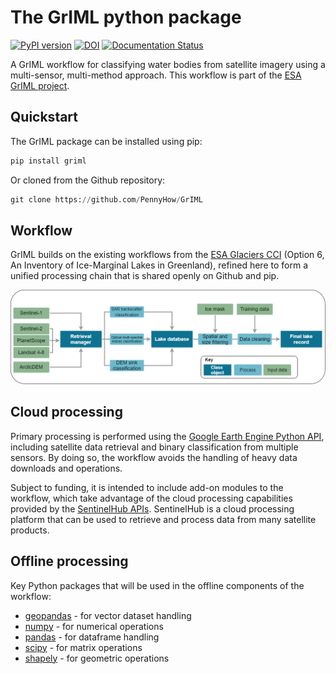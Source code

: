 # The GrIML python package

[![PyPI version](https://badge.fury.io/py/griml.svg)](https://badge.fury.io/py/griml) [![DOI](https://zenodo.org/badge/444752900.svg)](https://zenodo.org/badge/latestdoi/444752900) [![Documentation Status](https://readthedocs.org/projects/griml/badge/?version=latest)](https://griml.readthedocs.io/en/latest/?badge=latest) 

A GrIML workflow for classifying water bodies from satellite imagery using a multi-sensor, multi-method approach. This workflow is part of the <a href="https://eo4society.esa.int/projects/griml/">ESA GrIML project</a>.


## Quickstart

The GrIML package can be installed using pip: 

```python
pip install griml
```
Or cloned from the Github repository: 

```python
git clone https://github.com/PennyHow/GrIML
```


## Workflow

GrIML builds on the existing workflows from the <a href="https://catalogue.ceda.ac.uk/uuid/7ea7540135f441369716ef867d217519">ESA Glaciers CCI</a> (Option 6, An Inventory of Ice-Marginal Lakes in Greenland), refined here to form a unified processing chain that is shared openly on Github and pip.

<img src="https://github.com/PennyHow/pennyhow.github.io/blob/master/assets/images/griml_workflow.png?raw=true" alt="The proposed GrIML workflow." width="1500" align="aligncenter">


## Cloud processing

Primary processing is performed using the <a href="https://developers.google.com/earth-engine/guides/python_install">Google Earth Engine Python API</a>, including satellite data retrieval and binary classification from multiple sensors. By doing so, the workflow avoids the handling of heavy data downloads and operations. 

Subject to funding, it is intended to include add-on modules to the workflow, which take advantage of the cloud processing capabilities provided by the <a href="https://sentinelhub-py.readthedocs.io/en/latest/">SentinelHub APIs</a>. SentinelHub is a cloud processing platform that can be used to retrieve and process data from many satellite products.


## Offline processing

Key Python packages that will be used in the offline components of the workflow:

+ [geopandas](https://geopandas.org/en/stable/) - for vector dataset handling
+ [numpy](https://numpy.org/) - for numerical operations
+ [pandas](https://pandas.pydata.org/) - for dataframe handling
+ [scipy](https://docs.scipy.org/doc/scipy/index.html) - for matrix operations
+ [shapely](https://shapely.readthedocs.io/en/stable/manual.html) - for geometric operations
